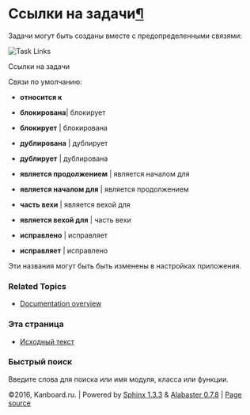 Ссылки на задачи[¶](#task-links "Ссылка на этот заголовок")
===========================================================

Задачи могут быть созданы вместе с предопределенными связями:

![Task
Links](https://kanboard.net/screenshots/documentation/task-links.png)

Ссылки на задачи

Связи по умолчанию:

-   **относится к**

-   **блокирована**| блокирует

-   **блокирует** | блокирована

-   **дублирована** | дублирует

-   **дублирует** | дублирована

-   **является продолжением** | является началом для

-   **является началом для** | является продолжением

-   **часть вехи** | является вехой для

-   **является вехой для** | часть вехи

-   **исправлено** | исправляет

-   **исправляет** | исправлено

Эти названия могут быть быть изменены в настройках приложения.

### Related Topics

-   [Documentation overview](index.html)

### Эта страница

-   [Исходный текст](_sources/task-links.txt)

### Быстрый поиск

Введите слова для поиска или имя модуля, класса или функции.

©2016, Kanboard.ru. | Powered by [Sphinx 1.3.3](http://sphinx-doc.org/)
& [Alabaster 0.7.8](https://github.com/bitprophet/alabaster) | [Page
source](_sources/task-links.txt)
